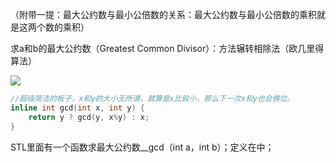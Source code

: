 （附带一提：最大公约数与最小公倍数的关系：最大公约数与最小公倍数的乘积就是这两个数的乘积） 

求a和b的最大公约数（Greatest Common Divisor）：方法辗转相除法（欧几里得算法）



![](D:\软件\Typora\notebook\Imagine\数论\最大公约数.png)

```c++
//超级简洁的板子，x和y的大小无所谓，就算是x比较小，那么下一次x和y也会换位。
inline int gcd(int x, int y) {
    return y ? gcd(y, x%y) : x;
}
```

STL里面有一个函数求最大公约数__gcd（int a，int b）；定义在<algorithm>中；